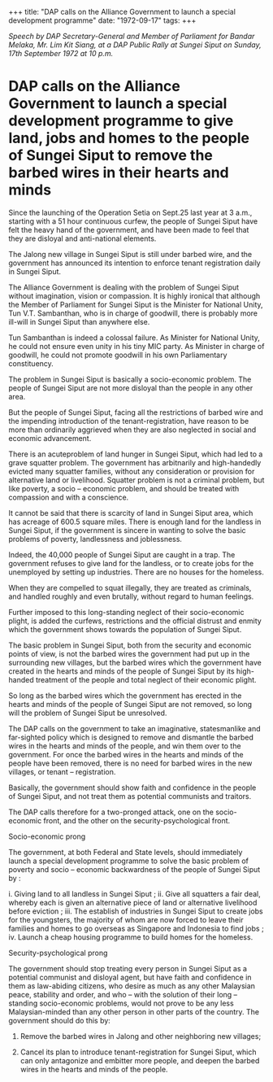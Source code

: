 +++ 
title: "DAP calls on the Alliance Government to launch a special development programme"
date: "1972-09-17"
tags:
+++

_Speech by DAP Secretary-General and Member of Parliament for Bandar Melaka, Mr. Lim Kit Siang, at a DAP Public Rally at Sungei Siput on Sunday, 17th September 1972 at 10 p.m._

# DAP calls on the Alliance Government to launch a special development programme to give land, jobs and homes to the people of Sungei Siput to remove the barbed wires in their hearts and minds

Since the launching of the Operation Setia on Sept.25 last year at 3 a.m., starting with a 51 hour continuous curfew, the people of Sungei Siput have felt the heavy hand of the government, and have been made to feel that they are disloyal and anti-national elements.</u>

The Jalong new village in Sungei Siput is still under barbed wire, and the government has announced its intention to enforce tenant registration daily in Sungei Siput.

The Alliance Government is dealing with the problem of Sungei Siput without imagination, vision or compassion. It is highly ironical that although the Member of Parliament for Sungei Siput is the Minister for National Unity, Tun V.T. Sambanthan, who is in charge of goodwill, there is probably more ill-will in Sungei Siput than anywhere else.

Tun Sambanthan is indeed a colossal failure. As Minister for National Unity, he could not ensure even unity in his tiny MIC party. As Minister in charge of goodwill, he could not promote goodwill in his own Parliamentary constituency.

The problem in Sungei Siput is basically a socio-economic problem. The people of Sungei Siput are not more disloyal than the people in any other area.

But the people of Sungei Siput, facing all the restrictions of barbed wire and the impending introduction of the tenant-registration, have reason to be more than ordinarily aggrieved when they are also neglected in social and economic advancement.

There is an acuteproblem of land hunger in Sungei Siput, which had led to a grave squatter problem. The government has arbitnarily and high-handedly evicted many squatter families, without any consideration or provision for alternative land or livelihood. Squatter problem is not a criminal problem, but like poverty, a socio – economic problem, and should be treated with compassion and with a conscience.

It cannot be said that there is scarcity of land in Sungei Siput area, which has acreage of 600.5 square miles. There is enough land for the landless in Sungei Siput, if the government is sincere in wanting to solve the basic problems of poverty, landlessness and joblessness.

Indeed, the 40,000 people of Sungei Siput are caught in a trap. The government refuses to give land for the landless, or to create jobs for the unemployed by setting up industries. There are no houses for the homeless.

When they are compelled to squat illegally, they are treated as criminals, and handled roughly and even brutally, without regard to human feelings.

Further imposed to this long-standing neglect of their socio-economic plight, is added the curfews, restrictions and the official distrust and enmity which the government shows towards the population of Sungei Siput.

The basic problem in Sungei Siput, both from the security and economic points of view, is not the barbed wires the government had put up in the surrounding new villages, but the barbed wires which the government have created in the hearts and minds of the people of Sungei Siput by its high-handed treatment of the people and total neglect of their economic plight.

So long as the barbed wires which the government has erected in the hearts and minds of the people of Sungei Siput are not removed, so long will the problem of Sungei Siput be unresolved.

The DAP calls on the government to take an imaginative, statesmanlike and far-sighted policy which is designed to remove and dismantle the barbed wires in the hearts and minds of the people, and win them over to the government. For once the barbed wires in the hearts and minds of the people have been removed, there is no need for barbed wires in the new villages, or tenant – registration.

Basically, the government should show faith and confidence in the people of Sungei Siput, and not treat them as potential communists and traitors.

The DAP calls therefore for a two-pronged attack, one on the socio-economic front, and the other on the security-psychological front.

Socio-economic prong  

The government, at both Federal and State levels, should immediately launch a special development programme to solve the basic problem of poverty and socio – economic backwardness of the people of Sungei Siput by : 

i.	Giving land to all landless in Sungei Siput ;
ii.	Give all squatters a fair deal, whereby each is given an alternative piece of land or alternative livelihood before eviction ;
iii.	The establish of industries in Sungei Siput to create jobs for the youngsters, the majority of whom are now forced to leave their families and homes to go overseas as Singapore and Indonesia to find jobs ; 
iv.	Launch a cheap housing programme to build homes for the homeless.

Security-psychological prong

The government should stop treating every person in Sungei Siput as a potential communist and disloyal agent, but have faith and confidence in them as law-abiding citizens, who desire as much as any other Malaysian peace, stability and order, and who – with the solution of their long – standing socio-economic problems, would not prove to be any less Malaysian-minded than any other person in other parts of the country. The government should do this by: 

1.	Remove the barbed wires in Jalong and other neighboring new villages;

2.	Cancel its plan to introduce tenant-registration for Sungei Siput, which can only antagonize and embitter more people, and deepen the barbed wires in the hearts and minds of the people.
 

